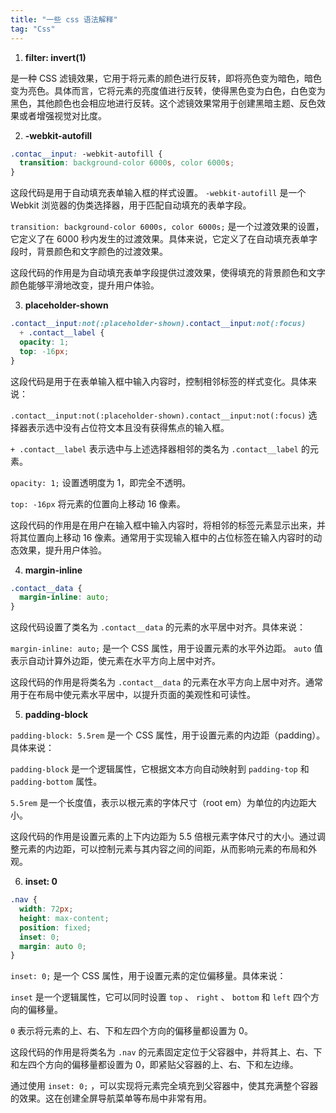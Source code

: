 ```yaml
---
title: "一些 css 语法解释"
tag: "Css"
---
```


1. **filter: invert(1)**

是一种 CSS 滤镜效果，它用于将元素的颜色进行反转，即将亮色变为暗色，暗色变为亮色。具体而言，它将元素的亮度值进行反转，使得黑色变为白色，白色变为黑色，其他颜色也会相应地进行反转。这个滤镜效果常用于创建黑暗主题、反色效果或者增强视觉对比度。

2. **\-webkit-autofill**

```css
.contac__input: -webkit-autofill {
  transition: background-color 6000s, color 6000s;
}
```

这段代码是用于自动填充表单输入框的样式设置。 `-webkit-autofill` 是一个 Webkit 浏览器的伪类选择器，用于匹配自动填充的表单字段。

`transition: background-color 6000s, color 6000s;` 是一个过渡效果的设置，它定义了在 6000 秒内发生的过渡效果。具体来说，它定义了在自动填充表单字段时，背景颜色和文字颜色的过渡效果。

这段代码的作用是为自动填充表单字段提供过渡效果，使得填充的背景颜色和文字颜色能够平滑地改变，提升用户体验。

3. **placeholder-shown**

```css
.contact__input:not(:placeholder-shown).contact__input:not(:focus)
  + .contact__label {
  opacity: 1;
  top: -16px;
}
```

这段代码是用于在表单输入框中输入内容时，控制相邻标签的样式变化。具体来说：

`.contact__input:not(:placeholder-shown).contact__input:not(:focus)` 选择器表示选中没有占位符文本且没有获得焦点的输入框。

`+ .contact__label` 表示选中与上述选择器相邻的类名为 `.contact__label` 的元素。

`opacity: 1;` 设置透明度为 1，即完全不透明。

`top: -16px` 将元素的位置向上移动 16 像素。

这段代码的作用是在用户在输入框中输入内容时，将相邻的标签元素显示出来，并将其位置向上移动 16 像素。通常用于实现输入框中的占位标签在输入内容时的动态效果，提升用户体验。

4. **margin-inline**

```css
.contact__data {
  margin-inline: auto;
}
```

这段代码设置了类名为 `.contact__data` 的元素的水平居中对齐。具体来说：

`margin-inline: auto;` 是一个 CSS 属性，用于设置元素的水平外边距。 `auto` 值表示自动计算外边距，使元素在水平方向上居中对齐。

这段代码的作用是将类名为 `.contact__data` 的元素在水平方向上居中对齐。通常用于在布局中使元素水平居中，以提升页面的美观性和可读性。

5. **padding-block**

`padding-block: 5.5rem` 是一个 CSS 属性，用于设置元素的内边距（padding）。具体来说：

`padding-block` 是一个逻辑属性，它根据文本方向自动映射到 `padding-top` 和 `padding-bottom` 属性。

`5.5rem` 是一个长度值，表示以根元素的字体尺寸（root em）为单位的内边距大小。

这段代码的作用是设置元素的上下内边距为 5.5 倍根元素字体尺寸的大小。通过调整元素的内边距，可以控制元素与其内容之间的间距，从而影响元素的布局和外观。

6. **inset: 0**

```css
.nav {
  width: 72px;
  height: max-content;
  position: fixed;
  inset: 0;
  margin: auto 0;
}
```

`inset: 0;` 是一个 CSS 属性，用于设置元素的定位偏移量。具体来说：

`inset` 是一个逻辑属性，它可以同时设置 `top` 、 `right` 、 `bottom` 和 `left` 四个方向的偏移量。

`0` 表示将元素的上、右、下和左四个方向的偏移量都设置为 0。

这段代码的作用是将类名为 `.nav` 的元素固定定位于父容器中，并将其上、右、下和左四个方向的偏移量都设置为 0，即紧贴父容器的上、右、下和左边缘。

通过使用 `inset: 0;` ，可以实现将元素完全填充到父容器中，使其充满整个容器的效果。这在创建全屏导航菜单等布局中非常有用。
